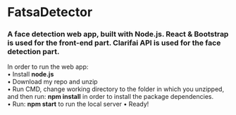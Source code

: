 # FatsaDetector
<h3>A face detection web app, built with Node.js.  
React & Bootstrap is used for the front-end part.  
Clarifai API is used for the face detection part.</h3>

In order to run the web app:  
• Install <b>node.js</b>  
• Download my repo and unzip  
• Run CMD, change working directory to the folder in which you unzipped, and then run: <b>npm install</b>  in order to install the package dependencies.  
• Run: <b>npm start</b> to run the local server
• Ready!
